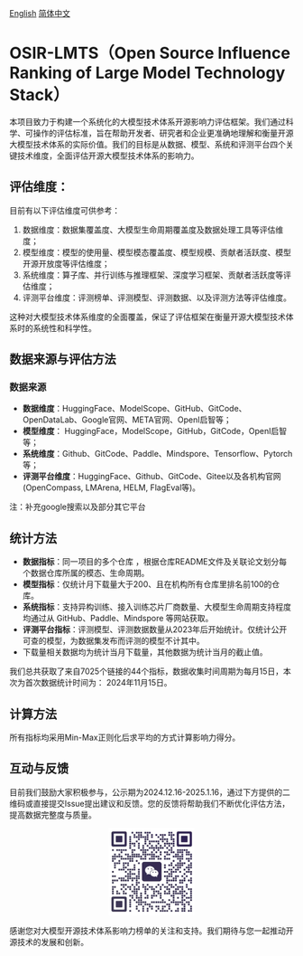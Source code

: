 [English](./Readme_en.md)   [简体中文](./Readme.md)

# OSIR-LMTS（Open Source Influence Ranking of Large Model Technology Stack）

本项目致力于构建一个系统化的大模型技术体系开源影响力评估框架。我们通过科学、可操作的评估标准，旨在帮助开发者、研究者和企业更准确地理解和衡量开源大模型技术体系的实际价值。我们的目标是从数据、模型、系统和评测平台四个关键技术维度，全面评估开源大模型技术体系的影响力。

## **评估维度：**

目前有以下评估维度可供参考：

1. 数据维度：数据集覆盖度、大模型生命周期覆盖度及数据处理工具等评估维度；
2. 模型维度：模型的使用量、模型模态覆盖度、模型规模、贡献者活跃度、模型开源开放度等评估维度；
3. 系统维度：算子库、并行训练与推理框架、深度学习框架、贡献者活跃度等评估维度；
4. 评测平台维度：评测榜单、评测模型、评测数据、以及评测方法等评估维度。




这种对大模型技术体系维度的全面覆盖，保证了评估框架在衡量开源大模型技术体系时的系统性和科学性。



## **数据来源与评估方法**

### **数据来源**

* **数据维度**：HuggingFace、ModelScope、GitHub、GitCode、OpenDataLab、Google官网、META官网、OpenI启智等；
* **模型维度**： HuggingFace，ModelScope，GitHub，GitCode，OpenI启智等；
* **系统维度**：Github、GitCode、Paddle、Mindspore、Tensorflow、Pytorch等；
* **评测平台维度**：HuggingFace、Github、GitCode、Gitee以及各机构官网(OpenCompass, LMArena, HELM, FlagEval等)。


注：补充google搜索以及部分其它平台



## **统计方法**

- **数据指标**：同一项目的多个仓库 ，根据仓库README文件及关联论文划分每个数据仓库所属的模态、生命周期。
- **模型指标**：仅统计月下载量大于200、且在机构所有仓库里排名前100的仓库。 
- **系统指标**：支持异构训练、接入训练芯片厂商数量、大模型生命周期支持程度均通过从 GitHub、Paddle、Mindspore 等网站获取。
- **评测平台指标**：评测模型、评测数据数量从2023年后开始统计。仅统计公开可查的模型，为数据集发布而评测的模型不计其中。 
- 下载量相关数据均为统计当月下载量，其他数据为统计当月的截止值。




我们总共获取了来自7025个链接的44个指标，数据收集时间周期为每月15日，本次为首次数据统计时间为： 2024年11月15日。



## **计算方法**

所有指标均采用Min-Max正则化后求平均的方式计算影响力得分。



## **互动与反馈**

目前我们鼓励大家积极参与，公示期为2024.12.16-2025.1.16，通过下方提供的二维码或直接提交Issue提出建议和反馈。您的反馈将帮助我们不断优化评估方法，提高数据完整度与质量。

<div align=center>
<img src="./contract_logo.jpg" width="30%" height="30%">
</div>

感谢您对大模型开源技术体系影响力榜单的关注和支持。我们期待与您一起推动开源技术的发展和创新。
